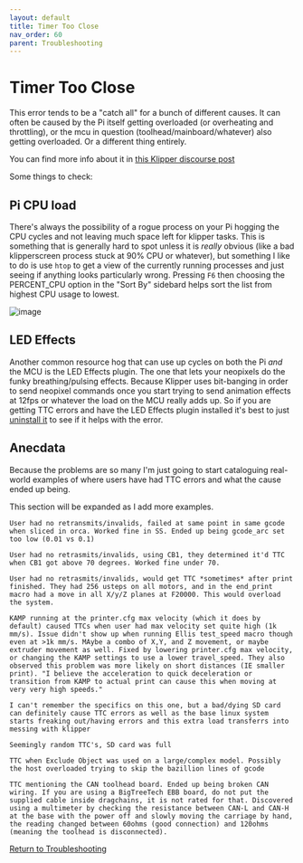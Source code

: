 ```yaml
---
layout: default 
title: Timer Too Close
nav_order: 60
parent: Troubleshooting
---
```


# Timer Too Close

This error tends to be a "catch all" for a bunch of different causes. It can often be caused by the Pi itself getting overloaded (or overheating and throttling), or the mcu in question (toolhead/mainboard/whatever) also getting overloaded. Or a different thing entirely.

You can find more info about it in [this Klipper discourse post](https://klipper.discourse.group/t/timer-too-close/6634)

Some things to check:

## Pi CPU load

There's always the possibility of a rogue process on your Pi hogging the CPU cycles and not leaving much space left for klipper tasks. This is something that is generally hard to spot unless it is *really* obvious
(like a bad klipperscreen process stuck at 90% CPU or whatever), but something I like to do is use `htop` to get a view of the currently running processes and just seeing if anything looks particularly wrong. Pressing
`F6` then choosing the PERCENT_CPU option in the "Sort By" sidebard helps sort the list from highest CPU usage to lowest.

![image](https://github.com/user-attachments/assets/cc61761f-2e5b-4adc-a9f3-9744af4a8b87)

## LED Effects

Another common resource hog that can use up cycles on both the Pi *and* the MCU is the LED Effects plugin. The one that lets your neopixels do the funky breathing/pulsing effects. Because Klipper uses bit-banging in
order to send neopixel commands once you start trying to send animation effects at 12fps or whatever the load on the MCU really adds up. So if you are getting TTC errors and have the LED Effects plugin installed it's
best to just [uninstall it](https://github.com/julianschill/klipper-led_effect?tab=readme-ov-file#uninstall) to see if it helps with the error.

## Anecdata

Because the problems are so many I'm just going to start cataloguing real-world examples of where users have had TTC errors and what the cause ended up being.

This section will be expanded as I add more examples.


`User had no retransmits/invalids, failed at same point in same gcode when sliced in orca. Worked fine in SS. Ended up being gcode_arc set too low (0.01 vs 0.1)`

`User had no retrasmits/invalids, using CB1, they determined it'd TTC when CB1 got above 70 degrees. Worked fine under 70.`

`User had no retrasmits/invalids, would get TTC *sometimes* after print finished. They had 256 usteps on all motors, and in the end_print macro had a move in all X/y/Z planes at F20000. This would overload the system. `


`KAMP running at the printer.cfg max velocity (which it does by default) caused TTCs when user had max velocity set quite high (1k mm/s). Issue didn't show up when running Ellis test_speed macro though even at >1k mm/s. MAybe a combo of X,Y, and Z movement, or maybe extruder movement as well. Fixed by lowering printer.cfg max velocity, or changing the KAMP settings to use a lower travel_speed.
They also observed this problem was more likely on short distances (IE smaller print). "I believe the acceleration to quick deceleration or transition from KAMP to actual print can cause this when moving at very very high speeds."`

`I can't remember the specifics on this one, but a bad/dying SD card can definitely cause TTC errors as well as the base linux system starts freaking out/having errors and this extra load transferrs into messing with klipper`

`Seemingly random TTC's, SD card was full`

`TTC when Exclude Object was used on a large/complex model. Possibly the host overloaded trying to skip the bazillion lines of gcode`

`TTC mentioning the CAN toolhead board. Ended up being broken CAN wiring. If you are using a BigTreeTech EBB board, do not put the supplied cable inside dragchains, it is not rated for that. Discovered using a multimeter by checking the resistance between CAN-L and CAN-H at the base with the power off and slowly moving the carriage by hand, the reading changed between 60ohms (good connection) and 120ohms (meaning the toolhead is disconnected).`

[Return to Troubleshooting](../troubleshooting.md)
